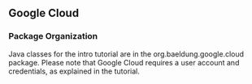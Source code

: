 ## Google Cloud

### Package Organization

Java classes for the intro tutorial are in the org.baeldung.google.cloud package. Please note that Google Cloud requires
a user account and credentials, as explained in the tutorial.
